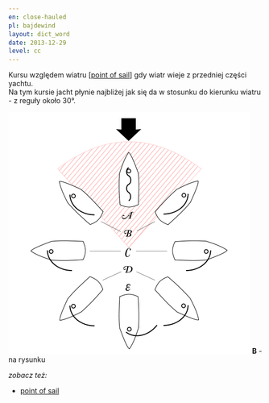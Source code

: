 ```yaml
---
en: close-hauled
pl: bajdewind
layout: dict_word
date: 2013-12-29
level: cc
---
```


Kursu względem wiatru [[point of sail](/dict/sailing/point-of-sail.html)] gdy wiatr wieje z przedniej części yachtu.  
Na tym kursie jacht płynie najbliżej jak się da w stosunku do kierunku wiatru - z reguły około 30°.

![point of sail](/img/dict/points_of_sail.png)
**B** - na rysunku

*zobacz też:*

* [point of sail](/dict/sailing/point-of-sail.html)




